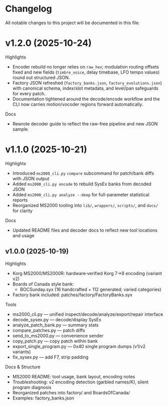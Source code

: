 # Changelog

All notable changes to this project will be documented in this file.

# v1.2.0 (2025-10-24)

Highlights
- Encoder rebuild no longer relies on `raw_hex`; modulation routing offsets fixed and new fields (`timbre_voice`, delay timebase, LFO tempo values) round out structured JSON.
- Factory JSON refreshed (`factory_banks.json`, `factory_evolutions.json`) with canonical schema, index/slot metadata, and level/pan safeguards for every patch.
- Documentation tightened around the decode/encode workflow and the CLI now carries motion/vocoder regions forward automatically.

Docs
- Rewrote decoder guide to reflect the raw-free pipeline and new JSON sample.

# v1.1.0 (2025-10-21)

Highlights
- Introduced `ms2000_cli.py` `compare` subcommand for patch/bank diffs with JSON output
- Added `ms2000_cli.py encode` to rebuild SysEx banks from decoded JSON
- Added `ms2000_cli.py analyze --deep` for full-parameter statistical reports
- Reorganized MS2000 tooling into `lib/`, `wrappers/`, `scripts/`, and `docs/` for clarity

Docs
- Updated README files and decoder docs to reflect new tool locations and usage

## v1.0.0 (2025-10-19)

Highlights
- Korg MS2000/MS2000R: hardware‑verified Korg 7→8 encoding (variant v2)
- Boards of Canada style bank:
  - BOCSunday.syx (16 handcrafted + 112 generated; varied categories)
- Factory bank included: patches/factory/FactoryBanks.syx

Tools
- ms2000_cli.py — unified inspect/decode/analyze/export/repair interface
- decode_sysex.py — decode/display SysEx
- analyze_patch_bank.py — summary stats
- compare_patches.py — patch diffs
- send_to_ms2000.py — convenience sender
- copy_patch.py — copy patch within bank
- export_single_program.py — 0x40 single program dumps (v1/v2 variants)
- fix_sysex.py — add F7, strip padding

Docs & Structure
- MS2000 README: tool usage, bank layout, encoding notes
- Troubleshooting: v2 encoding detection (garbled names/K), silent program diagnosis
- Reorganized patches into factory/ and BoardsOfCanada/
- Examples: factory_banks.json
